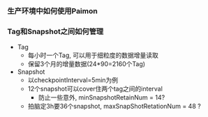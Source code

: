 
### 生产环境中如何使用Paimon


### Tag和Snapshot之间如何管理

* Tag
  * 每小时一个Tag, 可以用于细粒度的数据增量读取 
  * 保留3个月的增量数据(24*90=2160个Tag)
* Snapshot
  * 以checkpointInterval=5min为例
  * 12个snapshot可以cover住两个tag之间的interval
    * 防止一些意外, minSnapshotRetainNum = 14?
  * 拍脑定3h要36个snapshot, maxSnapShotRetationNum = 48 ?